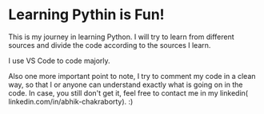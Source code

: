# Learning Pythin is Fun!

This is my journey in learning Python. I will try to learn from different sources and divide the code according to the
sources I learn.

I use VS Code to code majorly.

Also one more important point to note, I try to comment my code in a clean way, so that I or anyone can understand
exactly what is going on in the code. In case, you still don't get it, feel free to contact me in my linkedin(
linkedin.com/in/abhik-chakraborty). :) 
